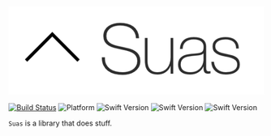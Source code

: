 ![Screenshot](/Misc/Logo.png?raw=true)

[![Build Status](https://travis-ci.com/zendesk/Suas-iOS.svg?token=iTfSE3QQamPUFfPk3VRD&branch=master)](https://travis-ci.com/zendesk/Suas-iOS)
![Platform](https://img.shields.io/badge/platform-ios%20%7C%20mac-green.svg)
![Swift Version](https://img.shields.io/badge/Swift-3.0-orange.svg)
![Swift Version](https://img.shields.io/badge/Swift-3.2-orange.svg)
![Swift Version](https://img.shields.io/badge/Swift-4.0-orange.svg)

`Suas` is a library that does stuff.
